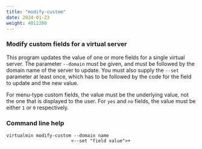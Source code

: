 ```yaml
---
title: "modify-custom"
date: 2024-01-23
weight: 4012280
---
```


### Modify custom fields for a virtual server

This program updates the value of one or more fields for a single virtual server. The parameter `--domain` must be given, and must be followed by the domain name of the server to update. You must also supply the `--set` parameter at least once, which has to be followed by the code for the field to update and the new value.

For menu-type custom fields, the value must be the underlying value, not the one that is displayed to the user. For `yes` and `no` fields, the value must be either `1` or `0` respectively.

### Command line help

```text
virtualmin modify-custom --domain name
                        <--set "field value">+
```
